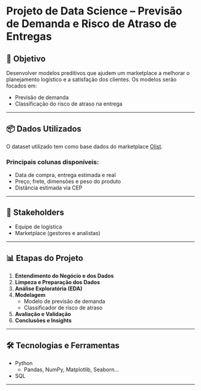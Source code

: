 # Projeto de Data Science – Previsão de Demanda e Risco de Atraso de Entregas

## 🎯 Objetivo

Desenvolver modelos preditivos que ajudem um marketplace a melhorar o planejamento logístico e a satisfação dos clientes. Os modelos serão focados em:

- Previsão de demanda
- Classificação do risco de atraso na entrega

---

## 📦 Dados Utilizados

O dataset utilizado tem como base dados do marketplace [Olist](https://www.kaggle.com/datasets/olistbr/brazilian-ecommerce). 

### Principais colunas disponíveis:
- Data de compra, entrega estimada e real
- Preço, frete, dimensões e peso do produto
- Distância estimada via CEP

---

## 👥 Stakeholders

- Equipe de logística
- Marketplace (gestores e analistas)

---

## 📊 Etapas do Projeto

1. **Entendimento do Negócio e dos Dados**
2. **Limpeza e Preparação dos Dados**
3. **Análise Exploratória (EDA)**
4. **Modelagem**
   - Modelo de previsão de demanda
   - Classificador de risco de atraso
5. **Avaliação e Validação**
6. **Conclusões e Insights**

---

## 🛠️ Tecnologias e Ferramentas

- Python
  - Pandas, NumPy, Matplotlib, Seaborn...
- SQL
---


